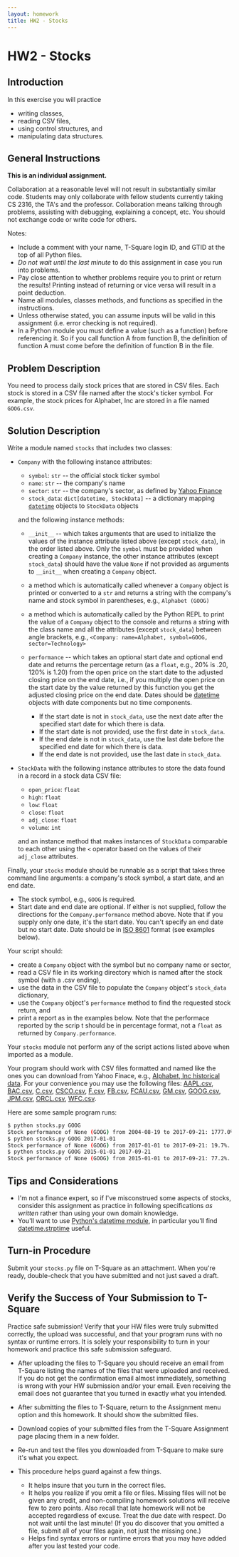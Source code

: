 ```yaml
---
layout: homework
title: HW2 - Stocks
---
```


# HW2 - Stocks

## Introduction

In this exercise you will practice

- writing classes,
- reading CSV files,
- using control structures, and
- manipulating data structures.

## General Instructions

**This is an individual assignment.**

Collaboration at a reasonable level will not result in substantially similar code. Students may only collaborate with fellow students currently taking CS 2316, the TA's and the professor. Collaboration means talking through problems, assisting with debugging, explaining a concept, etc. You should not exchange code or write code for others.

Notes:

- Include a comment with your name, T-Square login ID, and GTID at the top of all Python files.
- *Do not wait until the last minute* to do this assignment in case you run into problems.
- Pay close attention to whether problems require you to print or return the results! Printing instead of returning or vice versa will result in a point deduction.
- Name all modules, classes methods, and functions as specified in the instructions.
- Unless otherwise stated, you can assume inputs will be valid in this assignment (i.e. error checking is not required).
- In a Python module you must define a value (such as a function) before referencing it. So if you call function A from function B, the definition of function A must come before the definition of function B in the file.

## Problem Description

You need to process daily stock prices that are stored in CSV files. Each stock is stored in a CSV file named after the stock's ticker symbol. For example, the stock prices for Alphabet, Inc are stored in a file named `GOOG.csv`.

## Solution Description

Write a module named `stocks` that includes two classes:

- `Company` with the following instance attributes:

  - `symbol`: `str` -- the official stock ticker symbol
  - `name`: `str` -- the company's name
  - `sector`: `str` -- the company's sector, as defined by [Yahoo Finance](https://finance.yahoo.com/industries)
  - `stock_data`: `dict[datetime, StockData]` -- a dictionary mapping [`datetime`](https://docs.python.org/3/library/datetime.html#datetime-objects) objects to `StockData` objects

  and the following instance methods:

  - `__init__` -- which takes arguments that are used to initialize the values of the instance attribute listed above (except `stock_data`), in the order listed above. Only the `symbol` must be provided when creating a `Company` instance, the other instance attributes (except `stock_data`) should have the value `None` if not provided as arguments to `__init__` when creating a `Company` object.

  - a method which is automatically called whenever a `Company` object is printed or converted to a `str` and returns a string with the company's name and stock symbol in parentheses, e.g., `Alphabet (GOOG)`

  - a method which is automatically called by the Python REPL to print the value of a `Company` object to the console and returns a string with the class name and all the attributes (except `stock_data`) between angle brackets, e.g., `<Company: name=Alphabet, symbol=GOOG, sector=Technology>`

  - `performance` -- which takes an optional start date and optional end date and returns the percentage return (as a `float`, e.g., 20% is .20, 120% is 1.20) from the open price on the start date to the adjusted closing price on the end date, i.e., if you multiply the open price on the start date by the value returned by this function you get the adjusted closing price on the end date. Dates should be [datetime](https://docs.python.org/3/library/datetime.html#datetime-objects) objects with date components but no time components.

    - If the start date is not in `stock_data`, use the next date after the specified start date for which there is data.
    - If the start date is not provided, use the first date in `stock_data`.
    - If the end date is not in `stock_data`, use the last date before the specified end date for which there is data.
    - If the end date is not provided, use the last date in `stock_data`.

- `StockData` with the following instance attributes to store the data found in a record in a stock data CSV file:

  - `open_price`: `float`
  - `high`: `float`
  - `low`: `float`
  - `close`: `float`
  - `adj_close`: `float`
  - `volume`: `int`

  and an instance method that makes instances of `StockData` comparable to each other using the `<` operator based on the values of their `adj_close` attributes.

Finally, your `stocks` module should be runnable as a script that takes three command line arguments: a company's stock symbol, a start date, and an end date.

- The stock symbol, e.g., `GOOG` is required.
- Start date and end date are optional. If either is not supplied, follow the directions for the `Company.performance` method above. Note that if you supply only one date, it's the start date. You can't specify an end date but no start date. Date should be in [ISO 8601](https://en.wikipedia.org/wiki/ISO_8601) format (see examples below).

Your script should:

- create a `Company` object with the symbol but no company name or sector,
- read a CSV file in its working directory which is named after the stock symbol (with a .csv ending),
- use the data in the CSV file to populate the `Company` object's `stock_data` dictionary,
- use the `Company` object's `performance` method to find the requested stock return, and
- print a report as in the examples below. Note that the performace reported by the scrip t should be in percentage format, not a `float` as returned by `Company.performance`.

Your `stocks` module not perform any of the script actions listed above when imported as a module.

Your program should work with CSV files formatted and named like the ones you can download from Yahoo Finace, e.g., [Alphabet, Inc historical data](https://finance.yahoo.com/quote/GOOG/history?p=GOOG). For your convenience you may use the following files: [AAPL.csv](../../data/AAPL.csv), [BAC.csv](../../data/BAC.csv), [C.csv](../../data/C.csv), [CSCO.csv](../../data/CSCO.csv), [F.csv](../../data/F.csv), [FB.csv](../../data/FB.csv), [FCAU.csv](../../data/FCAU.csv), [GM.csv](../../data/GM.csv), [GOOG.csv](../../data/GOOG.csv), [JPM.csv](../../data/JPM.csv), [ORCL.csv](../../data/ORCL.csv), [WFC.csv](../../data/WFC.csv).

Here are some sample program runs:

```sh
$ python stocks.py GOOG
Stock performance of None (GOOG) from 2004-08-19 to 2017-09-21: 1777.0%.
$ python stocks.py GOOG 2017-01-01
Stock performance of None (GOOG) from 2017-01-01 to 2017-09-21: 19.7%.
$ python stocks.py GOOG 2015-01-01 2017-09-21
Stock performance of None (GOOG) from 2015-01-01 to 2017-09-21: 77.2%.
```


## Tips and Considerations

- I'm not a finance expert, so if I've misconstrued some aspects of stocks, consider this assignment as practice in following specifications *as written* rather than using your own domain knowledge.
- You'll want to use [Python's datetime module](https://docs.python.org/3/library/datetime.html), in particular you'll find [datetime.strptime](https://docs.python.org/3/library/datetime.html#datetime.datetime.strptime) useful.

## Turn-in Procedure

Submit your `stocks.py` file on T-Square as an attachment.  When you're ready, double-check that you have submitted and not just saved a draft.

## Verify the Success of Your Submission to T-Square

Practice safe submission! Verify that your HW files were truly submitted correctly, the upload was successful, and that your program runs with no syntax or runtime errors. It is solely your responsibility to turn in your homework and practice this safe submission safeguard.

- After uploading the files to T-Square you should receive an email from T-Square listing the names of the files that were uploaded and received. If you do not get the confirmation email almost immediately, something is wrong with your HW submission and/or your email. Even receiving the email does not guarantee that you turned in exactly what you intended.
- After submitting the files to T-Square, return to the Assignment menu option and this homework. It should show the submitted files.
- Download copies of your submitted files from the T-Square Assignment page placing them in a new folder.
- Re-run and test the files you downloaded from T-Square to make sure it's what you expect.
- This procedure helps guard against a few things.

    - It helps insure that you turn in the correct files.
    - It helps you realize if you omit a file or files. Missing files will not be given any credit, and non-compiling homework solutions will receive few to zero points. Also recall that late homework will not be accepted regardless of excuse. Treat the due date with respect.  Do not wait until the last minute!
(If you do discover that you omitted a file, submit all of your files again, not just the missing one.)
    - Helps find syntax errors or runtime errors that you may have added after you last tested your code.
